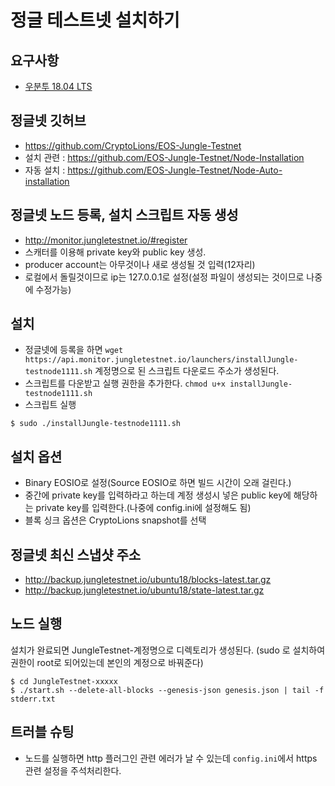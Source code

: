 # 정글 테스트넷 설치하기

## 요구사항
- [우분투 18.04 LTS](https://www.ubuntu.com/download/server)

## 정글넷 깃허브
- https://github.com/CryptoLions/EOS-Jungle-Testnet
- 설치 관련 : https://github.com/EOS-Jungle-Testnet/Node-Installation
- 자동 설치 : https://github.com/EOS-Jungle-Testnet/Node-Auto-installation

## 정글넷 노드 등록, 설치 스크립트 자동 생성
- http://monitor.jungletestnet.io/#register
- 스캐터를 이용해 private key와 public key 생성.
- producer account는 아무것이나 새로 생성될 것 입력(12자리)
- 로컬에서 돌릴것이므로 ip는 127.0.0.1로 설정(설정 파일이 생성되는 것이므로 나중에 수정가능)

## 설치
- 정글넷에 등록을 하면 `wget https://api.monitor.jungletestnet.io/launchers/installJungle-testnode1111.sh` 계정명으로 된 스크립트 다운로드 주소가 생성된다.
- 스크립트를 다운받고 실행 권한을 추가한다. `chmod u+x installJungle-testnode1111.sh`
- 스크립트 실행
```
$ sudo ./installJungle-testnode1111.sh
```

## 설치 옵션
- Binary EOSIO로 설정(Source EOSIO로 하면 빌드 시간이 오래 걸린다.)
- 중간에 private key를 입력하라고 하는데 계정 생성시 넣은 public key에 해당하는 private key를 입력한다.(나중에 config.ini에 설정해도 됨)
- 블록 싱크 옵션은 CryptoLions snapshot를 선택

## 정글넷 최신 스냅샷 주소
- http://backup.jungletestnet.io/ubuntu18/blocks-latest.tar.gz
- http://backup.jungletestnet.io/ubuntu18/state-latest.tar.gz

## 노드 실행
설치가 완료되면 JungleTestnet-계정명으로 디렉토리가 생성된다. (sudo 로 설치하여 권한이 root로 되어있는데 본인의 계정으로 바꿔준다)
```
$ cd JungleTestnet-xxxxx
$ ./start.sh --delete-all-blocks --genesis-json genesis.json | tail -f stderr.txt
```

## 트러블 슈팅
- 노드를 실행하면 http 플러그인 관련 에러가 날 수 있는데 `config.ini`에서 https 관련 설정을 주석처리한다.
